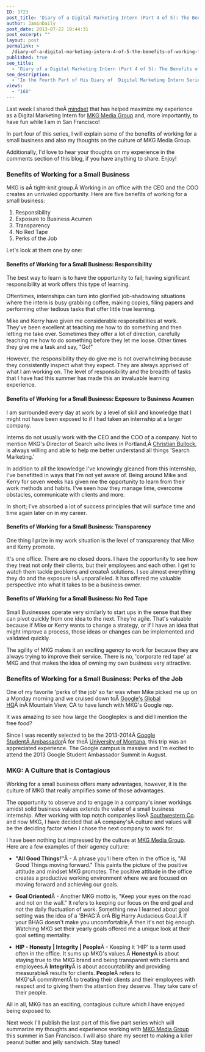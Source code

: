 ```yaml
---
ID: 3723
post_title: 'Diary of a Digital Marketing Intern (Part 4 of 5): The Benefits of Working for a Small Business'
author: JaminDaily
post_date: 2013-07-22 10:44:31
post_excerpt: ""
layout: post
permalink: >
  /diary-of-a-digital-marketing-intern-4-of-5-the-benefits-of-working-for-a-small-business/
published: true
seo_title:
  - 'Diary of a Digital Marketing Intern (Part 4 of 5): The Benefits of Working for a Small Business'
seo_description:
  - 'In the Fourth Part of His Diary of  Digital Marketing Intern Series, Jamin Dailey Discusses The Benefits of Working for a Small Business'
views:
  - "160"
---
```

<p>Last week I shared theÂ <a href="http://ow.ly/mZjP7" target="_blank">mindset</a> that has helped maximize my experience as a Digital Marketing Intern for <a href="/" target="_blank">MKG Media Group</a> and, more importantly, to have fun while I am in San Francisco!</p>

<p>In part four of this series, I will explain some of the benefits of working for a small business and also my thoughts on the culture of MKG Media Group.</p>

<p>Additionally, I'd love to hear your thoughts on my experience in the comments section of this blog, if you have anything to share. Enjoy!</p>

<!--more-->

<h3>Benefits of Working for a Small Business</h3>
<p>MKG is aÂ tight-knit group.Â Working in an office with the CEO and the COO creates an unrivaled opportunity. Here are five benefits of working for a small business:</p>
<ol>
	<li><span style="line-height: 14px;">Responsibility</span></li>
	<li>Exposure to Business Acumen</li>
	<li>Transparency</li>
	<li>No Red Tape</li>
	<li>Perks of the Job</li>
</ol>

<p>Let's look at them one by one:</p>

<h4>Benefits of Working for a Small Business: Responsibility</h4>

<p>The best way to learn is to have the opportunity to fail; having significant responsibility at work offers this type of learning.</p>
<p>Oftentimes, internships can turn into glorified job-shadowing situations where the intern is busy grabbing coffee, making copies, filing papers and performing other tedious tasks that offer little true learning.</p>

<p>Mike and Kerry have given me considerable responsibilities at work. They've been excellent at teaching me how to do something and then letting me take over. Sometimes they offer a lot of direction, carefully teaching me how to do something before they let me loose. Other times they give me a task and say, "Go!"</p>

<p>However, the responsibility they do give me is not overwhelming because they consistently inspect what they expect. They are always apprised of what I am working on. The level of responsibility and the breadth of tasks that I have had this summer has made this an invaluable learning experience.</p>

<h4>Benefits of Working for a Small Business: Exposure to Business Acumen</h4>

<p>I am surrounded every day at work by a level of skill and knowledge that I might not have been exposed to if I had taken an internship at a larger company.</p>

<p>Interns do not usually work with the CEO and the COO of a company. Not to mention MKG's Director of Search who lives in Portland,Â <a href="http://www.christianbullock.net/" target="_blank">Christian Bullock</a>, is always willing and able to help me better understand all things 'Search Marketing.'</p>

<p>In addition to all the knowledge I've knowingly gleaned from this internship, I've benefitted in ways that I'm not yet aware of. Being around Mike and Kerry for seven weeks has given me the opportunity to learn from their work methods and habits. I've seen how they manage time, overcome obstacles, communicate with clients and more.</p>

<p>In short; I've absorbed a lot of success principles that will surface time and time again later on in my career.</p>

<h4>Benefits of Working for a Small Business: Transparency</h4>

<p>One thing I prize in my work situation is the level of transparency that Mike and Kerry promote.</p>

<p>It's one office. There are no closed doors. I have the opportunity to see how they treat not only their clients, but their employees and each other. I get to watch them tackle problems and createÂ solutions. I see almost everything they do and the exposure isÂ unparalleled. It has offered me valuable perspective into what it takes to be a business owner.</p>

<h4>Benefits of Working for a Small Business: No Red Tape</h4>

<p>Small Businesses operate very similarly to start ups in the sense that they can pivot quickly from one idea to the next. They're agile. That's valuable because if Mike or Kerry wants to change a strategy, or if I have an idea that might improve a process, those ideas or changes can be implemented and validated quickly.</p>
<p>The agility of MKG makes it an exciting agency to work for because they are always trying to improve their service. There is no, 'corporate red tape' at MKG and that makes the idea of owning my own business very attractive.</p>

<h3>Benefits of Working for a Small Business: Perks of the Job</h3>

<p>One of my favorite 'perks of the job' so far was when Mike picked me up on a Monday morning and we cruised down toÂ <a href="http://www.google.com/about/jobs/locations/mountain-view/" target="_blank">Google's Global HQ</a>Â inÂ Mountain View, CA to have lunch with MKG's Google rep.</p>

<p>It was amazing to see how large the Googleplex is and did I mention the free food?</p>

<p>Since I was recently selected to be the 2013-2014Â <a href="http://www.google.com/jobs/students/proscho/programs/southeastasia/ambassador/" target="_blank">Google StudentÂ Ambassador</a>Â for theÂ <a href="http://www.umt.edu/" target="_blank">University of Montana</a>, this trip was an appreciated experience. The Google campus is massive and I'm excited to attend the 2013 Google Student Ambassador Summit in August.</p>

<h3>MKG: A Culture that is Contagious</h3>
<p>Working for a small business offers many advantages, however, it is the culture of MKG that really amplifies some of those advantages.</p>

<p>The opportunity to observe and to engage in a company's inner workings amidst solid business values extends the value of a small business internship. After working with top notch companies likeÂ <a href="http://www.southwestern.com/" target="_blank">Southwestern Co</a>. and now MKG, I have decided that aÂ company'sÂ culture and values will be the deciding factor when I chose the next company to work for.</p>

<p>I have been nothing but impressed by the culture at <a href="http://mkgmediagroup.com/" target="_blank">MKG Media Group</a>. Here are a few examples of their agency culture:</p>
<ul>
	<li><strong>"All Good Things!"</strong>Â - A phrase you'll here often in the office is, "All Good Things moving forward." This paints the picture of the positive attitude and mindset MKG promotes. The positive attitude in the office creates a productive working environment where we are focused on moving forward and achieving our goals.</li>
</ul>
<ul>
	<li><strong>Goal Oriented</strong>Â - Another MKG motto is, "Keep your eyes on the road and not on the wall." It refers to keeping our focus on the end goal and not the daily fluctuation of work. Something new I learned about goal setting was the idea of a 'BHAG'Â orÂ Big Harry Audacious Goal.Â If your BHAG doesn't make you uncomfortable,Â then it's not big enough. Watching MKG set their yearly goals offered me a unique look at their goal setting mentality.</li>
</ul>
<ul>
	<li><strong>HIP - Honesty | Integrity | People</strong>Â - Keeping it 'HIP' is a term used often in the office. It sums up MKG's values.Â <strong>Honesty</strong>Â is about staying true to the MKG brand and being transparent with clients and employees.Â <strong>Integrity</strong>Â is about accountability and providing measurableÂ results for clients. <strong>People</strong>Â refers to MKG'sÂ commitmentÂ to treating their clients and their employees with respect and to giving them the attention they deserve. They take care of their people.</li>
</ul>

<p>All in all, MKG has an exciting, contagious culture which I have enjoyed being exposed to.</p>

<p>Next week I'll publish the last part of this five part series which will summarize my thoughts and experience working with <a href="http://mkgmediagroup.com/" target="_blank">MKG Media Group</a> this summer in San Francisco. I will also share my secret to making a killer peanut butter and jelly sandwich. Stay tuned!</p>